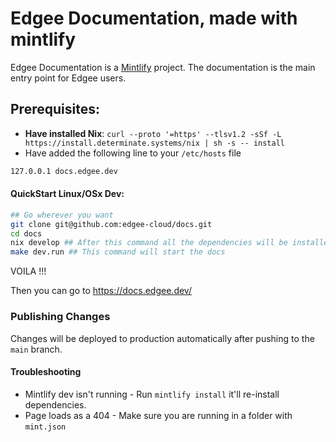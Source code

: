 # Edgee Documentation, made with mintlify

Edgee Documentation is a [Mintlify](https://mintlify.com/) project. The documentation is the main entry point for Edgee users.

## Prerequisites:
- **Have installed Nix**: `curl --proto '=https' --tlsv1.2 -sSf -L https://install.determinate.systems/nix | sh -s -- install`
- Have added the following line to your `/etc/hosts` file

```bash
127.0.0.1 docs.edgee.dev
```

#### QuickStart Linux/OSx Dev:

```bash
## Go wherever you want
git clone git@github.com:edgee-cloud/docs.git
cd docs
nix develop ## After this command all the dependencies will be installed and you will be in a Nix shell
make dev.run ## This command will start the docs
```
VOILA !!!

Then you can go to https://docs.edgee.dev/

### Publishing Changes

Changes will be deployed to production automatically after pushing to the `main` branch.

#### Troubleshooting

- Mintlify dev isn't running - Run `mintlify install` it'll re-install dependencies.
- Page loads as a 404 - Make sure you are running in a folder with `mint.json`
